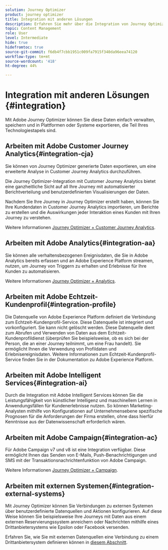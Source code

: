 ```yaml
---
solution: Journey Optimizer
product: journey optimizer
title: Integration mit anderen Lösungen
description: Erfahren Sie mehr über die Integration von Journey Optimizer in andere Lösungen.
topic: Content Management
role: User
level: Intermediate
hide: true
hidefromtoc: true
source-git-commit: f6db4f7cbb1951c009fa7915f340da96eea74120
workflow-type: tm+mt
source-wordcount: '418'
ht-degree: 44%

---
```


# Integration mit anderen Lösungen {#integration}

Mit Adobe Journey Optimizer können Sie diese Daten einfach verwalten, speichern und in Plattformen oder Systeme exportieren, die Teil Ihres Technologiestapels sind.

## Arbeiten mit Adobe Customer Journey Analytics{#integration-cja}

Sie können von Journey Optimizer generierte Daten exportieren, um eine erweiterte Analyse in Customer Journey Analytics durchzuführen.

Die Journey Optimizer-Integration mit Customer Journey Analytics bietet eine ganzheitliche Sicht auf all Ihre Journey mit automatisierter Berichtverteilung und benutzerdefinierten Visualisierungen der Daten.

Nachdem Sie Ihre Journey in Journey Optimizer erstellt haben, können Sie Ihre Kundendaten in Customer Journey Analytics importieren, um Berichte zu erstellen und die Auswirkungen jeder Interaktion eines Kunden mit Ihren Journey zu verstehen.

Weitere Informationen [Journey Optimizer + Customer Journey Analytics](../reports/cja-ajo.md).

## Arbeiten mit Adobe Analytics{#integration-aa}

Sie können alle verhaltensbezogenen Ereignisdaten, die Sie in Adobe Analytics bereits erfassen und an Adobe Experience Platform streamen, nutzen, um Journey von Triggern zu erhalten und Erlebnisse für Ihre Kunden zu automatisieren.

Weitere Informationen [Journey Optimizer + Analytics](../reports/cja-ajo.md).


## Arbeiten mit Adobe Echtzeit-Kundenprofil{#integration-profile}

Die Datenquelle von Adobe Experience Platform definiert die Verbindung zum Echtzeit-Kundenprofil-Service. Diese Datenquelle ist integriert und vorkonfiguriert. Sie kann nicht gelöscht werden. Diese Datenquelle dient zum Abrufen und Verwenden von Daten aus dem Echtzeit-Kundenprofildienst (überprüfen Sie beispielsweise, ob es sich bei der Person, die an einer Journey teilnimmt, um eine Frau handelt). Sie ermöglicht Ihnen die Verwendung von Profildaten und Erlebnisereignisdaten. Weitere Informationen zum Echtzeit-Kundenprofil-Service finden Sie in der Dokumentation zu Adobe Experience Platform.


## Arbeiten mit Adobe Intelligent Services{#integration-ai}

Durch die Integration mit Adobe Intelligent Services können Sie die Leistungsfähigkeit von künstlicher Intelligenz und maschinellem Lernen in Anwendungsfällen für Kundenerlebnisse nutzen. So können Marketing-Analysten mithilfe von Konfigurationen auf Unternehmensebene spezifische Prognosen für die Anforderungen der Firma erstellen, ohne dass hierfür Kenntnisse aus der Datenwissenschaft erforderlich wären.

## Arbeiten mit Adobe Campaign{#integration-ac}

Für Adobe Campaign v7 und v8 ist eine Integration verfügbar. Diese ermöglicht Ihnen das Senden von E-Mails, Push-Benachrichtigungen und SMS mit der Transaktionsnachrichtenfunktion von Adobe Campaign.

Weitere Informationen [Journey Optimizer + Campaign](../building-journeys/ajo-ac.md).


## Arbeiten mit externen Systemen{#integration-external-systems}

Mit Journey Optimizer können Sie Verbindungen zu externen Systemen über benutzerdefinierte Datenquellen und Aktionen konfigurieren. Auf diese Weise können Sie beispielsweise Ihre Journeys mit Daten aus einem externen Reservierungssystem anreichern oder Nachrichten mithilfe eines Drittanbietersystems wie Epsilon oder Facebook versenden.

Erfahren Sie, wie Sie mit externen Datenquellen eine Verbindung zu einem Drittanbietersystem definieren können in [diesem Abschnitt](../datasource/external-data-sources.md).



